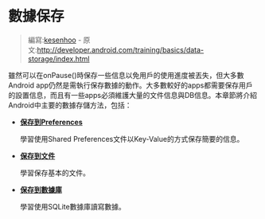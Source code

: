 # 數據保存

> 編寫:[kesenhoo](https://github.com/kesenhoo) - 原文:<http://developer.android.com/training/basics/data-storage/index.html>

雖然可以在onPause()時保存一些信息以免用戶的使用進度被丟失，但大多數Android app仍然是需執行保存數據的動作。大多數較好的apps都需要保存用戶的設置信息，而且有一些apps必須維護大量的文件信息與DB信息。本章節將介紹Android中主要的數據存儲方法，包括：

* [**保存到Preferences**](shared-preference.html)

  學習使用Shared Preferences文件以Key-Value的方式保存簡要的信息。


* [**保存到文件**](files.html)

  學習保存基本的文件。


* [**保存到數據庫**](database.html)

  學習使用SQLite數據庫讀寫數據。
